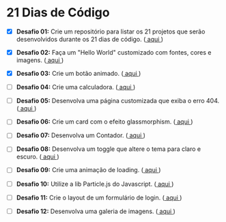 # 21 Dias de Código

- [x] **Desafio 01:** Crie um repositório para listar os 21 projetos que serão desenvolvidos durante os 21 dias de código. (<a href="https://github.com/JotaPePG/21-dias-de-codigo/tree/main/Desafio%20-%2001"> aqui </a>)


- [x] **Desafio 02:** Faça um "Hello World" customizado com fontes, cores e imagens. (<a href="https://github.com/JotaPePG/21-dias-de-codigo/tree/main/Desafio%20-%2002"> aqui </a>)

- [x] **Desafio 03:** Crie um botão animado. (<a href="https://github.com/JotaPePG/21-dias-de-codigo/tree/main/Desafio%20-%2003"> aqui </a>)

- [ ] **Desafio 04:** Crie uma calculadora. (<a href="https://github.com/JotaPePG/21-dias-de-codigo"> aqui </a>)

- [ ] **Desafio 05:** Desenvolva uma página customizada que exiba o erro 404. (<a href="https://github.com/JotaPePG/21-dias-de-codigo"> aqui </a>)

- [ ] **Desafio 06:** Crie um card com o efeito glassmorphism. (<a href="https://github.com/JotaPePG/21-dias-de-codigo"> aqui </a>)

- [ ] **Desafio 07:** Desenvolva um Contador. (<a href="https://github.com/JotaPePG/21-dias-de-codigo"> aqui </a>)

- [ ] **Desafio 08:** Desenvolva um toggle que altere o tema para claro e escuro. (<a href="https://github.com/JotaPePG/21-dias-de-codigo"> aqui </a>)

- [ ] **Desafio 09:** Crie uma animação de loading. (<a href="https://github.com/JotaPePG/21-dias-de-codigo"> aqui </a>)

- [ ] **Desafio 10:** Utilize a lib Particle.js do Javascript. (<a href="https://github.com/JotaPePG/21-dias-de-codigo"> aqui </a>)

- [ ] **Desafio 11:** Crie o layout de um formulário de login. (<a href="https://github.com/JotaPePG/21-dias-de-codigo"> aqui </a>)

- [ ] **Desafio 12:** Desenvolva uma galeria de imagens. (<a href="https://github.com/JotaPePG/21-dias-de-codigo"> aqui </a>)
